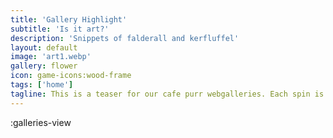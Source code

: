 ```yaml
---
title: 'Gallery Highlight'
subtitle: 'Is it art?'
description: 'Snippets of falderall and kerfluffel'
layout: default
image: 'art1.webp'
gallery: flower
icon: game-icons:wood-frame
tags: ['home']
tagline: This is a teaser for our cafe purr webgalleries. Each spin is a random image from the gallery.
---
```

:galleries-view
